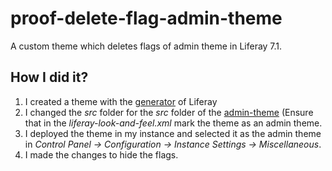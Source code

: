 # proof-delete-flag-admin-theme

A custom theme which deletes flags of admin theme in Liferay 7.1.

## How I did it?
1. I created a theme with the [generator](https://portal.liferay.dev/docs/7-1/tutorials/-/knowledge_base/t/creating-themes) of Liferay
2. I changed the *src* folder for the *src* folder of the [admin-theme](https://github.com/liferay/liferay-portal/tree/7.1.x/modules/apps/frontend-theme/frontend-theme-admin) (Ensure that in the *liferay-look-and-feel.xml* mark the theme as an admin theme.
3. I deployed the theme in my instance and selected it as the admin theme in *Control Panel -> Configuration -> Instance Settings -> Miscellaneous*.
4. I made the changes to hide the flags.
